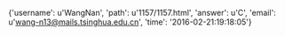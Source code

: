 {'username': u'WangNan', 'path': u'1157/1157.html', 'answer': u'C', 'email': u'wang-n13@mails.tsinghua.edu.cn', 'time': '2016-02-21:19:18:05'}